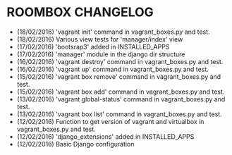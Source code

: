 # ROOMBOX CHANGELOG

* (18/02/2016) 'vagrant init' command in vagrant\_boxes.py and test.
* (18/02/2016) Various view tests for 'manager/index' view
* (17/02/2016) 'bootsrap3' added in INSTALLED\_APPS
* (17/02/2016) 'manager' module in the django dir structure
* (16/02/2016) 'vagrant destroy' command in vagrant\_boxes.py and test.
* (16/02/2016) 'vagrant up' command in vagrant\_boxes.py and test.
* (15/02/2016) 'vagrant box remove' command in vagrant\_boxes.py and test.
* (15/02/2016) 'vagrant box add' command in vagrant\_boxes.py and test.
* (13/02/2016) 'vagrant global-status' command in vagrant\_boxes.py and test.
* (13/02/2016) 'vagrant box list' command in vagrant\_boxes.py and test.
* (12/02/2016) Function to get version of vagrant and virtualbox in vagrant\_boxes.py and test.
* (12/02/2016) 'django\_extensions' added in INSTALLED\_APPS
* (12/02/2016) Basic Django configuration
